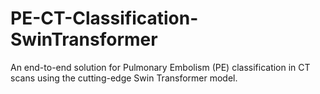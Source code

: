 # PE-CT-Classification-SwinTransformer
An end-to-end solution for Pulmonary Embolism (PE) classification in CT scans using the cutting-edge Swin Transformer model. 
